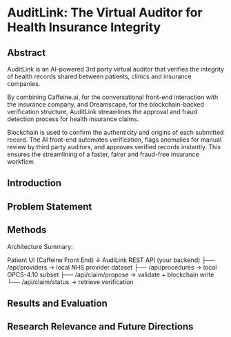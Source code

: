 # AuditLink: The Virtual Auditor for Health Insurance Integrity

## Abstract

AuditLink is an AI-powered 3rd party virtual auditor that verifies the integrity of health records shared between patients, clinics and insurance companies. 

By combining Caffeine.ai, for the conversational front-end interaction with the insurance company, and Dreamscape, for the blockchain-backed verification structure, AuditLink streamlines the approval and fraud detection process for health insurance claims. 

Blockchain is used to confirm the authenticity and origins of each submitted record. The AI front-end automates verification, flags anomalies for manual review by third party auditors, and approves verified records instantly. This ensures the streamlining of a faster, fairer and fraud-free insurance workflow. 

## Introduction



## Problem Statement



## Methods

Architecture Summary: 

Patient UI (Caffeine Front End)
      ↓
AudiLink REST API (your backend)
 ├── /api/providers → local NHS provider dataset
 ├── /api/procedures → local OPCS-4.10 subset
 ├── /api/claim/propose → validate + blockchain write
 └── /api/claim/status → retrieve verification



## Results and Evaluation



## Research Relevance and Future Directions


